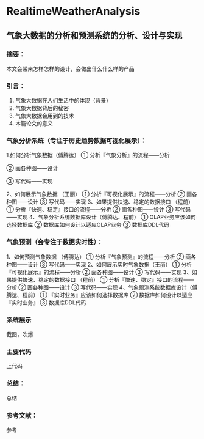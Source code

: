 # RealtimeWeatherAnalysis
## 气象大数据的分析和预测系统的分析、设计与实现
### 摘要：
本文会带来怎样怎样的设计，会做出什么什么样的产品
### 引言：
1. 气象大数据在人们生活中的体现（背景）
2. 气象大数据背后的秘密
3. 气象大数据会用到的技术
4. 本篇论文的意义
### 气象分析系统（专注于历史趋势数据可视化展示）：
1.如何分析气象数据（傅腾达）
① 分析『气象分析』的流程——分析

② 画各种图——设计

③ 写代码——实现

2、如何展示气象数据 （王丽）
① 分析『可视化展示』的流程——分析
② 画各种图——设计
③ 写代码——实现
3、如果提供快速、稳定的数据接口 （程前）
① 分析『快速、稳定』接口的流程——分析
② 画各种图——设计
③ 写代码——实现
4、气象分析系统数据库设计（傅腾达、程前）
        ① OLAP业务应该如何选择数据库
        ② 数据库如何设计以适应OLAP业务
        ③ 数据库DDL代码
### 气象预测（会专注于数据实时性）：
1、如何预测气象数据 （傅腾达）
① 分析『气象预测』的流程——分析
② 画各种图——设计
③ 写代码——实现
2、如何展示实时气象数据（王丽）
① 分析『可视化展示』的流程——分析
② 画各种图——设计
③ 写代码——实现
3、如果提供快速、稳定的数据接口 （程前）
① 分析『快速、稳定』接口的流程——分析
② 画各种图——设计
③ 写代码——实现
4、气象预测系统数据库设计（傅腾达、程前）
        ① 『实时业务』应该如何选择数据库
        ② 数据库如何设计以适应『实时业务』
        ③ 数据库DDL代码

### 系统展示
截图，吹爆

### 主要代码
上代码

### 总结：
总结

### 参考文献：
参考
